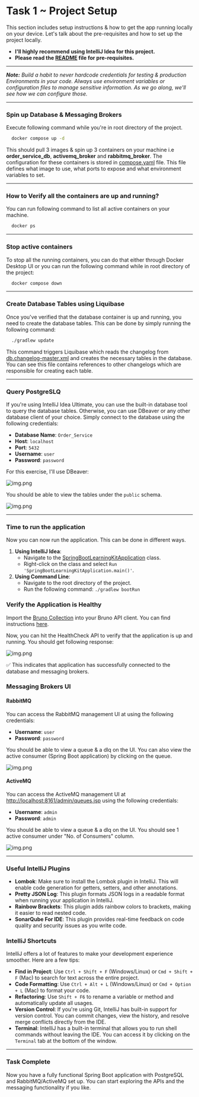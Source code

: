 # Task 1 ~ Project Setup

This section includes setup instructions & how to get the app running locally on your device. Let's talk about the pre-requisites and how to set up the project locally. 

- **I'll highly recommend using IntelliJ Idea for this project.**
- **Please read the [README](../README.md) file for pre-requisites.**

---

**_Note:_** _Build a habit to never hardcode credentials for testing & production Environments in your code. Always use
environment variables or configuration files to manage sensitive information. As we go along, we'll see how we can configure those._

---

### **Spin up Database & Messaging Brokers**

Execute following command while you're in root directory of the project. 
```bash
  docker compose up -d
```
This should pull 3 images & spin up 3 containers on your machine i.e **order_service_db**, **activemq_broker** and **rabbitmq_broker**.
The configuration for these containers is stored in [compose.yaml](../compose.yaml) file. This file defines what image to use,
what ports to expose and what environment variables to set.

---

### How to Verify all the containers are up and running?
You can run following command to list all active containers on your machine.
```bash
  docker ps
```

---

### **Stop active containers**
To stop all the running containers, you can do that either through Docker Desktop UI or you can run the following command while in root directory of the project:
```bash
  docker compose down
```


---

### **Create Database Tables using Liquibase**

Once you've verified that the database container is up and running, you need to create the database tables. This can be 
done by simply running
the following command:
```bash
  ./gradlew update
```
This command triggers Liquibase which reads the changelog from [db.changelog-master.xml](../src/main/resources/db/changelog/db.changelog-master.xml) and 
creates the necessary tables in the database. You can see this file contains references to other changelogs which are responsible for creating each table.

---

### **Query PostgreSLQ**

If you're using IntelliJ Idea Ultimate, you can use the built-in database tool to query the database tables. Otherwise,
you can use DBeaver or any other database client of your choice. Simply connect to the database using the following credentials:
- **Database Name**: `Order_Service`
- **Host**: `localhost`
- **Port**: `5432`
- **Username**: `user`
- **Password**: `password`

For this exercise, I'll use DBeaver:

![img.png](resources/dbeaver_setup.png)

You should be able to view the tables under the `public` schema.

![img.png](resources/dbeaver_database_view.png)


---


### Time to run the application
Now you can now run the application. This can be done in different ways.
1. **Using IntelliJ Idea**:
   - Navigate to the [SpringBootLearningKitApplication](../src/main/java/com/springboot/learning/kit/SpringBootLearningKitApplication.java) class.
   - Right-click on the class and select `Run 'SpringBootLearningKitApplication.main()'`.
2. **Using Command Line**:
   - Navigate to the root directory of the project.
   - Run the following command: `./gradlew bootRun`

### **Verify the Application is Healthy**

Import the [Bruno Collection](../docs/SpringBoot%20Learning%20Kit%20-%20APIs) into your Bruno API client. You can find instructions [here](https://docs.usebruno.com/get-started/import-export-data/import-collections).

Now, you can hit the HealthCheck API to verify that the application is up and running. You should get following response:

![img.png](resources/healthCheck_response.png)

✅ This indicates that application has successfully connected to the database and messaging brokers.

### **Messaging Brokers UI**

#### **RabbitMQ**

You can access the RabbitMQ management UI at [](http://localhost:15672) using the following credentials:
- **Username**: `user`
- **Password**: `password`

You should be able to view a queue & a dlq on the UI. You can also view the active 
consumer (Spring Boot application) by clicking on the queue.

![img.png](resources/rabbitmq_intro_pic.png)

#### **ActiveMQ**
You can access the ActiveMQ management UI at [http://localhost:8161/admin/queues.jsp](http://localhost:8161/admin/queues.jsp) using the following credentials:
- **Username**: `admin`
- **Password**: `admin`

You should be able to view a queue & a dlq on the UI. You should see 1 active consumer under "No. of Consumers" column.

![img.png](resources/activemq_ui_intro.png)


---

### **Useful IntelliJ Plugins**
- **Lombok**: Make sure to install the Lombok plugin in IntelliJ. This will enable code generation for getters, setters, and other annotations.
- **Pretty JSON Log**: This plugin formats JSON logs in a readable format when running your application in IntelliJ.
- **Rainbow Brackets**: This plugin adds rainbow colors to brackets, making it easier to read nested code.
- **SonarQube For IDE**: This plugin provides real-time feedback on code quality and security issues as you write code.


### **IntelliJ Shortcuts**

IntelliJ offers a lot of features to make your development experience smoother. Here are a few tips:
- **Find in Project**: Use `Ctrl + Shift + F` (Windows/Linux) or `Cmd + Shift + F` (Mac) to search for text across the entire project.
- **Code Formatting**: Use `Ctrl + Alt + L` (Windows/Linux) or `Cmd + Option + L` (Mac) to format your code.
- **Refactoring**: Use `Shift + F6` to rename a variable or method and automatically update all usages.
- **Version Control**: If you're using Git, IntelliJ has built-in support for version control. You can commit changes, view the history, and resolve merge conflicts directly from the IDE.
- **Terminal**: IntelliJ has a built-in terminal that allows you to run shell commands without leaving the IDE. You can access it by clicking on the `Terminal` tab at the bottom of the window.

---

### Task Complete
Now you have a fully functional Spring Boot application with PostgreSQL and RabbitMQ/ActiveMQ set up. You can start exploring the APIs and the messaging functionality if you like.